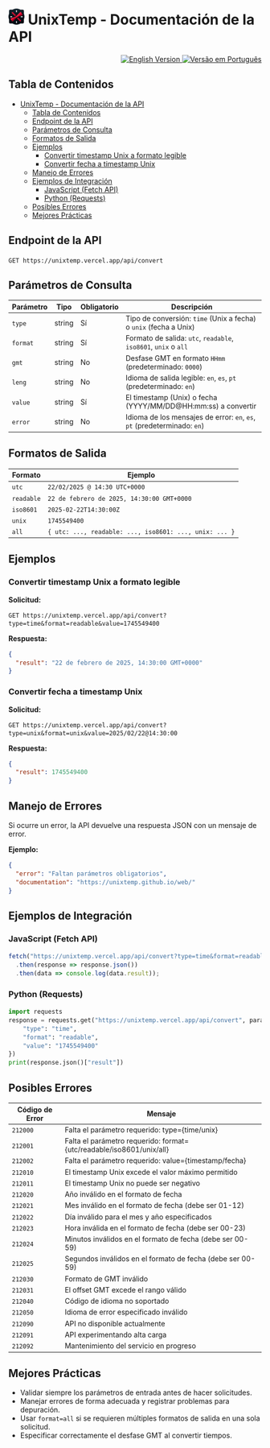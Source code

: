 # ![logo](/img/UnixTemp32.png) UnixTemp - Documentación de la API

<div align="end">
  <a href="README.md">
    <img src="https://img.shields.io/badge/English_Version-009?style=for-the-badge&logo=googletranslate&logoColor=2af1f1" alt="English Version">
  </a>
  <a href="README.pt-br.md">
    <img src="https://img.shields.io/badge/Vers%C3%A3o_em_Portugu%C3%AAs-009?style=for-the-badge&logo=googletranslate&logoColor=2af1f1" alt="Versão em Português">
  </a>
</div>

## Tabla de Contenidos

- [ UnixTemp - Documentación de la API](#-unixtemp---documentación-de-la-api)
  - [Tabla de Contenidos](#tabla-de-contenidos)
  - [Endpoint de la API](#endpoint-de-la-api)
  - [Parámetros de Consulta](#parámetros-de-consulta)
  - [Formatos de Salida](#formatos-de-salida)
  - [Ejemplos](#ejemplos)
    - [Convertir timestamp Unix a formato legible](#convertir-timestamp-unix-a-formato-legible)
    - [Convertir fecha a timestamp Unix](#convertir-fecha-a-timestamp-unix)
  - [Manejo de Errores](#manejo-de-errores)
  - [Ejemplos de Integración](#ejemplos-de-integración)
    - [JavaScript (Fetch API)](#javascript-fetch-api)
    - [Python (Requests)](#python-requests)
  - [Posibles Errores](#posibles-errores)
  - [Mejores Prácticas](#mejores-prácticas)

## Endpoint de la API

`GET https://unixtemp.vercel.app/api/convert`

## Parámetros de Consulta

| Parámetro | Tipo | Obligatorio | Descripción |
|-----------|------|-------------|-------------|
| `type` | string | Sí | Tipo de conversión: `time` (Unix a fecha) o `unix` (fecha a Unix) |
| `format` | string | Sí | Formato de salida: `utc`, `readable`, `iso8601`, `unix` o `all` |
| `gmt` | string | No | Desfase GMT en formato `HHmm` (predeterminado: `0000`) |
| `leng` | string | No | Idioma de salida legible: `en`, `es`, `pt` (predeterminado: `en`) |
| `value` | string | Sí | El timestamp (Unix) o fecha (YYYY/MM/DD@HH:mm:ss) a convertir |
| `error` | string | No | Idioma de los mensajes de error: `en`, `es`, `pt` (predeterminado: `en`) |

## Formatos de Salida

| Formato | Ejemplo |
|---------|---------|
| `utc` | `22/02/2025 @ 14:30 UTC+0000` |
| `readable` | `22 de febrero de 2025, 14:30:00 GMT+0000` |
| `iso8601` | `2025-02-22T14:30:00Z` |
| `unix` | `1745549400` |
| `all` | `{ utc: ..., readable: ..., iso8601: ..., unix: ... }` |

## Ejemplos

### Convertir timestamp Unix a formato legible

**Solicitud:**
```
GET https://unixtemp.vercel.app/api/convert?type=time&format=readable&value=1745549400
```

**Respuesta:**
```json
{
  "result": "22 de febrero de 2025, 14:30:00 GMT+0000"
}
```

### Convertir fecha a timestamp Unix

**Solicitud:**
```
GET https://unixtemp.vercel.app/api/convert?type=unix&format=unix&value=2025/02/22@14:30:00
```

**Respuesta:**
```json
{
  "result": 1745549400
}
```

## Manejo de Errores

Si ocurre un error, la API devuelve una respuesta JSON con un mensaje de error.

**Ejemplo:**
```json
{
  "error": "Faltan parámetros obligatorios",
  "documentation": "https://unixtemp.github.io/web/"
}
```

## Ejemplos de Integración

### JavaScript (Fetch API)
```javascript
fetch("https://unixtemp.vercel.app/api/convert?type=time&format=readable&value=1745549400")
  .then(response => response.json())
  .then(data => console.log(data.result));
```

### Python (Requests)
```python
import requests
response = requests.get("https://unixtemp.vercel.app/api/convert", params={
    "type": "time",
    "format": "readable",
    "value": "1745549400"
})
print(response.json()["result"])
```

## Posibles Errores

| Código de Error | Mensaje |
|----------------|---------|
| `212000` | Falta el parámetro requerido: type={time/unix} |
| `212001` | Falta el parámetro requerido: format={utc/readable/iso8601/unix/all} |
| `212002` | Falta el parámetro requerido: value={timestamp/fecha} |
| `212010` | El timestamp Unix excede el valor máximo permitido |
| `212011` | El timestamp Unix no puede ser negativo |
| `212020` | Año inválido en el formato de fecha |
| `212021` | Mes inválido en el formato de fecha (debe ser 01-12) |
| `212022` | Día inválido para el mes y año especificados |
| `212023` | Hora inválida en el formato de fecha (debe ser 00-23) |
| `212024` | Minutos inválidos en el formato de fecha (debe ser 00-59) |
| `212025` | Segundos inválidos en el formato de fecha (debe ser 00-59) |
| `212030` | Formato de GMT inválido |
| `212031` | El offset GMT excede el rango válido |
| `212040` | Código de idioma no soportado |
| `212050` | Idioma de error especificado inválido |
| `212090` | API no disponible actualmente |
| `212091` | API experimentando alta carga |
| `212092` | Mantenimiento del servicio en progreso |

## Mejores Prácticas
- Validar siempre los parámetros de entrada antes de hacer solicitudes.
- Manejar errores de forma adecuada y registrar problemas para depuración.
- Usar `format=all` si se requieren múltiples formatos de salida en una sola solicitud.
- Especificar correctamente el desfase GMT al convertir tiempos.

